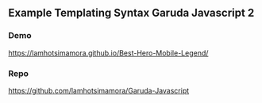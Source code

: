 ## Example Templating Syntax Garuda Javascript 2

### Demo
https://lamhotsimamora.github.io/Best-Hero-Mobile-Legend/


### Repo 
https://github.com/lamhotsimamora/Garuda-Javascript


